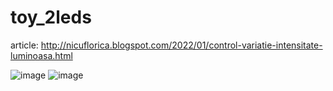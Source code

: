 # toy_2leds

article: http://nicuflorica.blogspot.com/2022/01/control-variatie-intensitate-luminoasa.html

![image](https://user-images.githubusercontent.com/4947574/148684159-e78f1cb6-cb9d-49c9-9ee5-68525e350b90.png)
![image](https://user-images.githubusercontent.com/4947574/148684190-601accbf-7c1f-4700-ba62-b2fcf5d040e0.png)


